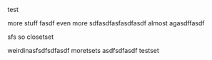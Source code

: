test

more stuff
fasdf
even more
sdfasdfasfasdfasdf
almost
agasdffasdf

sfs
so closetset

weirdinasfsdfsdfasdf
moretsets
asdfsdfasdf
testset
